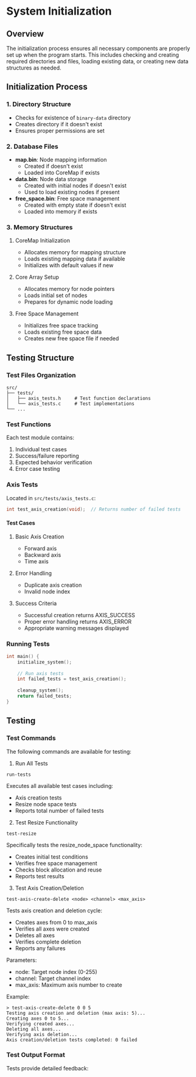 # System Initialization

## Overview
The initialization process ensures all necessary components are properly set up when the program starts. This includes checking and creating required directories and files, loading existing data, or creating new data structures as needed.

## Initialization Process

### 1. Directory Structure
- Checks for existence of `binary-data` directory
- Creates directory if it doesn't exist
- Ensures proper permissions are set

### 2. Database Files
- **map.bin**: Node mapping information
  - Created if doesn't exist
  - Loaded into CoreMap if exists
- **data.bin**: Node data storage
  - Created with initial nodes if doesn't exist
  - Used to load existing nodes if present
- **free_space.bin**: Free space management
  - Created with empty state if doesn't exist
  - Loaded into memory if exists

### 3. Memory Structures
1. CoreMap Initialization
   - Allocates memory for mapping structure
   - Loads existing mapping data if available
   - Initializes with default values if new

2. Core Array Setup
   - Allocates memory for node pointers
   - Loads initial set of nodes
   - Prepares for dynamic node loading

3. Free Space Management
   - Initializes free space tracking
   - Loads existing free space data
   - Creates new free space file if needed

## Testing Structure

### Test Files Organization
```
src/
├── tests/
│   ├── axis_tests.h     # Test function declarations
│   └── axis_tests.c     # Test implementations
└── ...
```

### Test Functions
Each test module contains:
1. Individual test cases
2. Success/failure reporting
3. Expected behavior verification
4. Error case testing

### Axis Tests
Located in `src/tests/axis_tests.c`:
```c
int test_axis_creation(void);  // Returns number of failed tests
```

#### Test Cases
1. Basic Axis Creation
   - Forward axis
   - Backward axis
   - Time axis

2. Error Handling
   - Duplicate axis creation
   - Invalid node index

3. Success Criteria
   - Successful creation returns AXIS_SUCCESS
   - Proper error handling returns AXIS_ERROR
   - Appropriate warning messages displayed

### Running Tests
```c
int main() {
    initialize_system();
    
    // Run axis tests
    int failed_tests = test_axis_creation();
    
    cleanup_system();
    return failed_tests;
}
```

## Testing

### Test Commands
The following commands are available for testing:

1. Run All Tests
```shell
run-tests
```
Executes all available test cases including:
- Axis creation tests
- Resize node space tests
- Reports total number of failed tests

2. Test Resize Functionality
```shell
test-resize
```
Specifically tests the resize_node_space functionality:
- Creates initial test conditions
- Verifies free space management
- Checks block allocation and reuse
- Reports test results

3. Test Axis Creation/Deletion
```shell
test-axis-create-delete <node> <channel> <max_axis>
```
Tests axis creation and deletion cycle:
- Creates axes from 0 to max_axis
- Verifies all axes were created
- Deletes all axes
- Verifies complete deletion
- Reports any failures

Parameters:
- node: Target node index (0-255)
- channel: Target channel index
- max_axis: Maximum axis number to create

Example:
```shell
> test-axis-create-delete 0 0 5
Testing axis creation and deletion (max axis: 5)...
Creating axes 0 to 5...
Verifying created axes...
Deleting all axes...
Verifying axis deletion...
Axis creation/deletion tests completed: 0 failed
```

### Test Output Format
Tests provide detailed feedback:
```